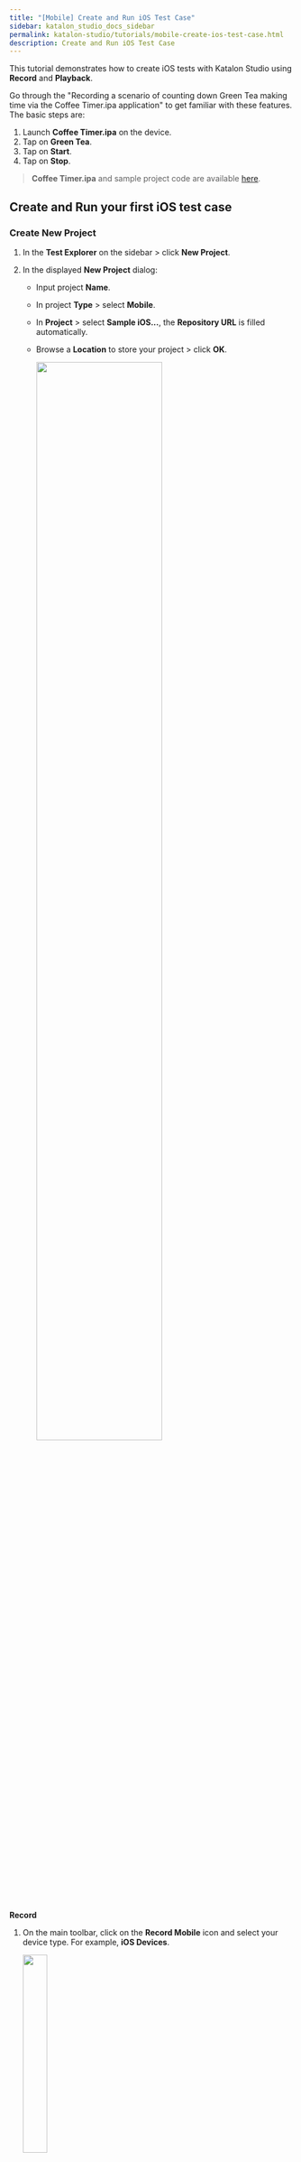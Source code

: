 ```yaml
---
title: "[Mobile] Create and Run iOS Test Case"
sidebar: katalon_studio_docs_sidebar
permalink: katalon-studio/tutorials/mobile-create-ios-test-case.html
description: Create and Run iOS Test Case 
---
```


This tutorial demonstrates how to create iOS tests with Katalon Studio using **Record** and **Playback**.

Go through the "Recording a scenario of counting down Green Tea making time via the Coffee Timer.ipa application" to get familiar with these features. The basic steps are:

1. Launch **Coffee Timer.ipa** on the device.
2. Tap on **Green Tea**.
3. Tap on **Start**.
4. Tap on **Stop**.

> **Coffee Timer.ipa** and sample project code are available [here](https://github.com/katalon-studio-samples/ios-mobile-tests).

## Create and Run your first iOS test case

### Create New Project

1. In the **Test Explorer** on the sidebar > click **New Project**.

2. In the displayed **New Project** dialog:

   - Input project **Name**.
   - In project **Type** > select **Mobile**.
   - In **Project** > select **Sample iOS...**, the **Repository URL** is filled automatically.
   - Browse a **Location** to store your project > click **OK**.

      <img src="https://github.com/katalon-studio/docs-images/raw/master/katalon-studio/docs/mobile-recorder-76/iOS/create-new-project-with-sample-project.png" width=70%>

**Record**

1. On the main toolbar, click on the **Record Mobile** icon and select your device type. For example, **iOS Devices**.

   <img src="https://github.com/katalon-studio/docs-images/raw/master/katalon-studio/docs/mobile-recorder-76/iOS/record-iOS.png" width=30%>

2. In the displayed **Mobile Recorder** dialog, specify the information at the **Configurations** section:

   <img src="https://github.com/katalon-studio/docs-images/raw/master/katalon-studio/docs/mobile-recorder-76/iOS/configuration.png" width=65%>

   * **Device Name**: select one of your connected iOS  devices.
   * **Start with**: select **Application File** in the drop-down list.
   * **Application File**: Browse **Coffee Timer.ipa**.

3. Click **Start** to begin recording your test case: 

   * Wait until the AUT is launched. 
   * The **Device View** and **All Objects** are ready for you to interact with the application.

4. On the **Device View** > click **Green Tea**, Katalon Studio selects **Green Tea** in **All Objects** correspondingly.

   <img src="https://github.com/katalon-studio/docs-images/raw/master/katalon-studio/docs/mobile-recorder-76/iOS/Green%20Tea.png" width=65%>

5. Once **Green Tea** is selected, **Tap** is enabled in **Available Actions** > click **Tab**, the tap action is performed as follows:

   * The **Device View** is rendered with newly displayed elements.
   * In **Recorded Actions**, **Tap** is added to the list of recorded steps.

      <img src="https://github.com/katalon-studio/docs-images/raw/master/katalon-studio/docs/mobile-recorder-76/iOS/recorded-action.png" width=65%>

   * In **Captured Objects**, **Green Tea** is captured with its properties.

      <img src="https://github.com/katalon-studio/docs-images/raw/master/katalon-studio/docs/mobile-recorder-76/iOS/captured-object.png" width=65%>

   > **Note**
   >
   > - The essential property of an object is its locator strategy and value. The default locator is a unique value in detecting that object. Katalon Studio 7.6+ fully supports selector strategies supported by Appium.
   >
   >   <img src="https://github.com/katalon-studio/docs-images/raw/master/katalon-studio/docs/mobile-recorder-76/iOS/locator.png" width=70%>
   > - If you prefer another locator strategy, select your prefered one and generate a new locator > click **Highlight** to see if your newly updated locator can detect the target object on its screen correctly.

6. Similarly in **Device View**, click **Start** > click **Tap** in **Available Actions**.

   You can see another tap action is added to the list of **Recorded Actions** and **Captured Objects**.

   <img src="https://github.com/katalon-studio/docs-images/raw/master/katalon-studio/docs/mobile-recorder-76/iOS/start-action.png" width=70%>

7. In **Device View**, click **Stop** > click **Tap** in **Available Actions**.

   <img src="https://github.com/katalon-studio/docs-images/raw/master/katalon-studio/docs/mobile-recorder-76/iOS/stop-action.png" width=70%>

8. Click on the **Stop** button above the **CONFIGURATIONS** section to close the application and finish recording.

   After finishing recording the desired interactions with the AUT, click **Save script** to save the captured objects. 

      In the displayed **Folder Browser** dialog, create a new folder or select an existing folder in **Object Repository** > click **OK**.

9. You can add the recorded test steps to a new test case, append to or overwrite an existing one.

      <img src="https://github.com/katalon-studio/docs-images/raw/master/katalon-studio/docs/mobile-recorder-76/iOS/save-script.png" width=65%>

### Playback

To playback the recorded scenario:

1. Select the test case where you saved the recorded actions.
2. On the main toolbar, select **iOS** device on the drop-down list next to **Run**.

   <img src="https://github.com/katalon-studio/docs-images/raw/master/katalon-studio/docs/mobile-recorder-76/iOS/select-ios.png" width=30%>

3. In the displayed **iOS Devices** dialog, select a device > click **OK**.

   <img src="https://github.com/katalon-studio/docs-images/raw/master/katalon-studio/docs/mobile-recorder-76/iOS/ios-devices-list.png" width=70%>

Katalon Studio executes the iOS test with the recorded steps accordingly.

**<details><summary>View the test case in Script mode.</summary>**

```groovy
import static com.kms.katalon.core.checkpoint.CheckpointFactory.findCheckpoint
import static com.kms.katalon.core.testcase.TestCaseFactory.findTestCase
import static com.kms.katalon.core.testdata.TestDataFactory.findTestData
import static com.kms.katalon.core.testobject.ObjectRepository.findTestObject
import static com.kms.katalon.core.testobject.ObjectRepository.findWindowsObject
import com.kms.katalon.core.checkpoint.Checkpoint as Checkpoint
import com.kms.katalon.core.cucumber.keyword.CucumberBuiltinKeywords as CucumberKW
import com.kms.katalon.core.mobile.keyword.MobileBuiltInKeywords as Mobile
import com.kms.katalon.core.model.FailureHandling as FailureHandling
import com.kms.katalon.core.testcase.TestCase as TestCase
import com.kms.katalon.core.testdata.TestData as TestData
import com.kms.katalon.core.testobject.TestObject as TestObject
import com.kms.katalon.core.webservice.keyword.WSBuiltInKeywords as WS
import com.kms.katalon.core.webui.keyword.WebUiBuiltInKeywords as WebUI
import com.kms.katalon.core.windows.keyword.WindowsBuiltinKeywords as Windows
import internal.GlobalVariable as GlobalVariable
import org.openqa.selenium.Keys as Keys

Mobile.startApplication('/Users/thuyngo/Desktop/Project/iOS/App/Coffee Timer 2021-01-27 16-49-52/Apps/Coffee Timer.ipa', true)

Mobile.tap(findTestObject('Object Repository/XCUIElementTypeStaticText - Green Tea (1)'), 0)

Mobile.tap(findTestObject('Object Repository/XCUIElementTypeButton - Start (2)'), 0)

Mobile.tap(findTestObject('Object Repository/XCUIElementTypeButton - Stop (1)'), 0)

Mobile.closeApplication()
```
</details>

Next: [Execute and Debug a Test Case](https://docs.katalon.com/katalon-studio/docs/execute-a-test-case-or-a-test-suite.html).

Previous: [[Mobile] iOS Setup](https://docs.katalon.com/katalon-studio/tutorials/mobile-ios-setup.html).

   See also:
   * [Create and Run your first Android test case](http://docs.katalon.com/katalon-studio/tutorials/mobile-create-android-test-case.html).
   * [Troubleshoot automated mobile testing](https://docs.katalon.com/katalon-studio/docs/troubleshooting-automated-mobile-testing.html).